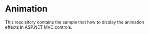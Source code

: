 # Animation

This resoisitory contains the sample that how to display the animation effects in ASP.NET MVC controls.